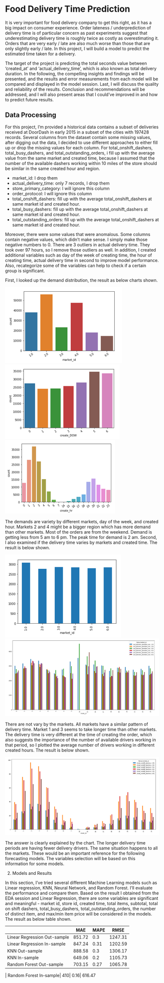 # Food Delivery Time Prediction

It is very important for food delivery company to get this right, as it has a big impact on consumer experience. Order lateness / underprediction of delivery time is of particular concern as past experiments suggest that underestimating delivery time is roughly twice as costly as overestimating it. Orders that are very early / late are also much worse than those that are only slightly early / late. In this project, I will build a model to predict the estimated time taken for a delivery.

The target of the project is predicting the total seconds value between ‘created_at’ and ‘actual_delivery_time’, which is also known as total delivery duration. In the following, the compelling insights and findings will be presented, and the results and error measurements from each model will be compared and displayed in the model session. Last, I will discuss the quality and reliability of the results. Conclusion and recommendations will be addressed, and I will also present areas that I could’ve improved in and how to predict future results.

## Data Processing

For this project, I’m provided a historical data contains a subset of deliveries received at DoorDash in early 2015 in a subset of the cities with 197428 records. Several columns from the dataset contain some missing values, after digging out the data, I decided to use different approaches to either fill up or drop the missing values for each column. For total_onshift_dashers, total_busy_dashers, and total_outstanding_orders, i fill up with the average value from the same market and created time, because I assumed that the number of the available dashers working within 10 miles of the store should be similar in the same created hour and region.
- market_id: I drop them
- actual_delivery_time: only 7 records, I drop them
- store_primary_category: I will ignore this column
- order_protocol: I will ignore this column
- total_onshift_dashers: fill up with the average total_onshift_dashers at same market id and created hour.
- total_busy_dashers: fill up with the average total_onshift_dashers at same market id and created hour.
- total_outstanding_orders: fill up with the average total_onshift_dashers at same market id and created hour.

Moreover, there were some values that were anomalous. Some columns contain negative values, which didn’t make sense. I simply make those negative numbers to 0. There are 3 outliers in actual delivery time. They took over 97 hours, so I remove those outliers as well. In addition, I created additional variables such as day of the week of creating time, the hour of creating time, actual delivery time in second to improve model performance. Also, recategorize some of the variables can help to check if a certain group is significant.

First, I looked up the demand distribution, the result as below charts shown. 

![Screenshot](P1.png)![Screenshot](P2.png)![Screenshot](P3.png)

The demands are variety by different markets, day of the week, and created hour. Markets 2 and 4 might be a bigger region which has more demand than other markets. Most of the orders are from the weekend. Demand is getting less from 5 am to 6 pm. The peak time for demand is 2 am. Second, I also examined if the delivery time varies by markets and created time. The result is below shown.

![Screenshot](P4.png)![Screenshot](P5.png)

There are not vary by the markets. All markets have a similar pattern of delivery time. Market 1 and 3 seems to take longer time than other markets. The delivery time is very different at the time of creating the order, which also suggests the importance of the number of available drivers working in that period, so I plotted the average number of drivers working in different created hours. The result is below shown.

![Screenshot](P6.png)

The answer is clearly explained by the chart. The longer delivery time periods are having fewer delivery drivers. The same situation happens to all the markets. These would be an important reference for the following forecasting models. The variables selection will be based on this information for some models.

2.	Models and Results

In this section, I’ve tried several different Machine Learning models such as Linear regression, KNN, Neural Network, and Random Forest. I’ll evaluate the performance and compare them. Based on the result I obtained from the EDA session and Linear Regression, there are some variables are significant and meaningful - market id, store id, created time, total items, subtotal, total on shift dashers, total_busy_dashers, total_outstanding_orders, the number of distinct item, and max/min item price will be considered in the models. The result as below table shown.

|       | MAE   |MAPE    |RMSE    |
|------------|-------------|-------------|-------------|
| Linear Regression Out-sample| 851.72|	0.3	| 1247.31     
| Linear Regression In-sample | 847.24	| 0.31	| 1202.59
| KNN Out-sample	|888.58|	0.3|1306.17
| KNN In-sample	|649.06|	0.2|	1105.73
| Random Forest Out-sample|	703.15|	0.27|	1065.78

| Random Forest In-sample|	410|	0.16|	616.47

